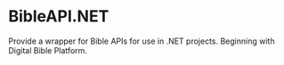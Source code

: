 # BibleAPI.NET
Provide a wrapper for Bible APIs for use in .NET projects.  Beginning with Digital Bible Platform.
